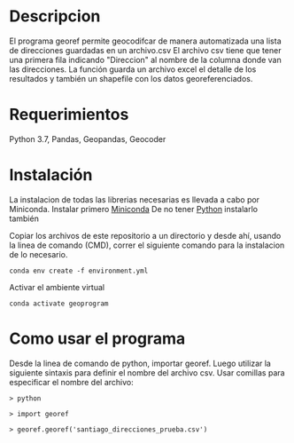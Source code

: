 # Descripcion

El programa georef permite geocodifcar de manera automatizada una lista de direcciones guardadas en un archivo.csv
El archivo csv tiene que tener una primera fila indicando "Direccion" al nombre de la columna donde van las direcciones.
La función guarda un archivo excel el detalle de los resultados y también un shapefile con los datos georeferenciados.

# Requerimientos

Python 3.7, Pandas, Geopandas, Geocoder

# Instalación

La instalacion de todas las librerias necesarias es llevada a cabo por Miniconda. Instalar primero [Miniconda](https://docs.conda.io/en/latest/miniconda.html#windows-installers)
De no tener [Python](https://www.python.org/downloads/release/python-374/) instalarlo también

Copiar los archivos de este repositorio a un directorio y desde ahí, usando la linea de comando (CMD), correr el siguiente comando para la instalacion de lo necesario.

```
conda env create -f environment.yml
```

Activar el ambiente virtual

```
conda activate geoprogram
```

# Como usar el programa

Desde la linea de comando de python, importar georef.
Luego utilizar la siguiente sintaxis para definir el nombre del archivo csv. Usar comillas para especificar el nombre del archivo:

```
> python

> import georef

> georef.georef('santiago_direcciones_prueba.csv')
```

